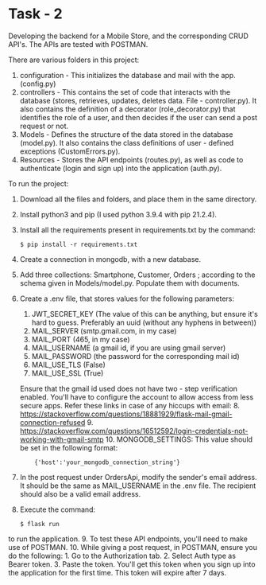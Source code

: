 # Task - 2

Developing the backend for a Mobile Store, and the corresponding CRUD API's. 
The APIs are tested with POSTMAN.

There are various folders in this project:

1. configuration - This initializes the database and mail with the app. (config.py)
2. controllers - This contains the set of code that interacts with the database (stores, retrieves, updates, deletes data. File - controller.py). It also contains the definition of a decorator (role_decorator.py) that identifies the role of a user, and then decides if the user can send a post request or not. 
3. Models - Defines the structure of the data stored in the database (model.py). It also contains the class definitions of user - defined exceptions (CustomErrors.py).
4. Resources - Stores the API endpoints (routes.py), as well as code to authenticate (login and sign up) into the application (auth.py).

To run the project:

1. Download all the files and folders, and place them in the same directory.
2. Install python3 and pip (I used python 3.9.4 with pip 21.2.4).

3. Install all the requirements present in requirements.txt by the command:

       $ pip install -r requirements.txt

4. Create a connection in mongodb, with a new database.
5. Add three collections: Smartphone, Customer, Orders ; according to the schema given in Models/model.py. Populate them with documents.
6. Create a .env file, that stores values for the following parameters:
   1. JWT_SECRET_KEY (The value of this can be anything, but ensure it's hard to guess. Preferably an uuid (without any hyphens in between))
   2. MAIL_SERVER (smtp.gmail.com, in my case)
   3. MAIL_PORT (465, in my case)
   4. MAIL_USERNAME (a gmail id, if you are using gmail server)
   5. MAIL_PASSWORD (the password for the corresponding mail id)
   6. MAIL_USE_TLS (False)
   7. MAIL_USE_SSL (True)
      
     Ensure that the gmail id used does not have two - step verification enabled.
     You'll have to configure the account to allow access from less secure apps. Refer these links in case of any hiccups with email:
   8. https://stackoverflow.com/questions/18881929/flask-mail-gmail-connection-refused 
   9. https://stackoverflow.com/questions/16512592/login-credentials-not-working-with-gmail-smtp
   10. MONGODB_SETTINGS: This value should be set in the following format:
      
           {'host':'your_mongodb_connection_string'}

7. In the post request under OrdersApi, modify the sender's email address. It should be the same as MAIL_USERNAME in the .env file. 
The recipient should also be a valid email address.
8. Execute the command:

       $ flask run

to run the application.
9. To test these API endpoints, you'll need to make use of POSTMAN.
10. While giving a post request, in POSTMAN, ensure you do the following:
    1. Go to the Authorization tab.
    2. Select Auth type as Bearer token.
    3. Paste the token. You'll get this token when you sign up into the application for the first time. This token will expire after 7 days.
